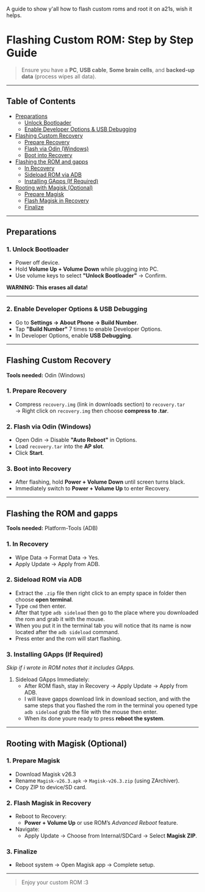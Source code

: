 A guide to show y'all how to flash custom roms and root it on a21s, wish it helps.
# Flashing Custom ROM: Step by Step Guide

> Ensure you have a **PC**, **USB cable**, **Some brain cells**, and **backed-up data** (process wipes all data).

---

## Table of Contents
- [Preparations](#preparations)
  - [Unlock Bootloader](#1-unlock-bootloader)
  - [Enable Developer Options & USB Debugging](#2-enable-developer-options--usb-debugging)
- [Flashing Custom Recovery](#flashing-custom-recovery)
  - [Prepare Recovery](#1-prepare-recovery)
  - [Flash via Odin (Windows)](#2-flash-via-odin-windows)
  - [Boot into Recovery](#3-boot-into-recovery)
- [Flashing the ROM and gapps](#flashing-the-rom-and-gapps)
  - [In Recovery](#1-in-recovery)
  - [Sideload ROM via ADB](#2-sideload-rom-via-adb)
  - [Installing GApps (If Required)](#3-installing-gapps-if-required)
- [Rooting with Magisk (Optional)](#rooting-with-magisk-optional)
  - [Prepare Magisk](#1-prepare-magisk)
  - [Flash Magisk in Recovery](#2-flash-magisk-in-recovery)
  - [Finalize](#3-finalize)

---

## Preparations

### 1. Unlock Bootloader
- Power off device.  
- Hold **Volume Up + Volume Down** while plugging into PC.  
- Use volume keys to select **"Unlock Bootloader"** → Confirm.  

**WARNING: This erases all data!**

---

### 2. Enable Developer Options & USB Debugging
- Go to **Settings → About Phone → Build Number**.  
- Tap **"Build Number"** 7 times to enable Developer Options.  
- In Developer Options, enable **USB Debugging**.  

---

## Flashing Custom Recovery  
**Tools needed:** Odin (Windows) 

### 1. Prepare Recovery
- Compress `recovery.img` (link in downloads section) to `recovery.tar`  
  → Right click on `recovery.img` then choose **compress to .tar**.  

### 2. Flash via Odin (Windows)
- Open Odin → Disable **"Auto Reboot"** in Options.  
- Load `recovery.tar` into the **AP slot**.  
- Click **Start**.  

### 3. Boot into Recovery
- After flashing, hold **Power + Volume Down** until screen turns black.  
- Immediately switch to **Power + Volume Up** to enter Recovery.  

---

## Flashing the ROM and gapps  
**Tools needed:** Platform-Tools (ADB)

### 1. In Recovery
- Wipe Data → Format Data → Yes.  
- Apply Update → Apply from ADB.  

### 2. Sideload ROM via ADB
- Extract the `.zip` file then right click to an empty space in folder then choose **open terminal**.  
- Type `cmd` then enter.  
- After that type `adb sideload` then go to the place where you downloaded the rom and grab it with the mouse.  
- When you put it in the terminal tab you will notice that its name is now located after the `adb sideload` command.  
- Press enter and the rom will start flashing.  

### 3. Installing GApps (If Required)  
*Skip if i wrote in ROM notes that it includes GApps.*  

1. Sideload GApps Immediately:  
   - After ROM flash, stay in Recovery → Apply Update → Apply from ADB.  
   - I will leave gapps download link in download section, and with the same steps that you flashed the rom in the terminal you opened type `adb sideload` grab the file with the mouse then enter.  
   - When its done youre ready to press **reboot the system**.  

---

## Rooting with Magisk (Optional)

### 1. Prepare Magisk
- Download Magisk v26.3  
- Rename `Magisk-v26.3.apk` → `Magisk-v26.3.zip` (using ZArchiver).  
- Copy ZIP to device/SD card.  

### 2. Flash Magisk in Recovery
- Reboot to Recovery:  
  - **Power + Volume Up** or use ROM’s *Advanced Reboot* feature.  
- Navigate:  
  - Apply Update → Choose from Internal/SDCard → Select **Magisk ZIP**.  

### 3. Finalize
- Reboot system → Open Magisk app → Complete setup.  

---

> Enjoy your custom ROM :3

